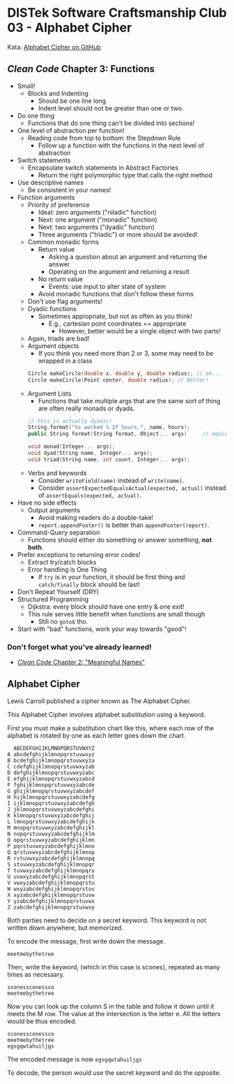 DISTek Software Craftsmanship Club 03 - Alphabet Cipher
=======================================================
Kata: [Alphabet Cipher on GitHub](https://github.com/mathias-brandewinder/wonderland-fsharp-katas/blob/master/wonderland-fsharp-katas/alphabet-cipher.md)

_Clean Code_ Chapter 3: Functions
---------------------------------
* Small!
  * Blocks and Indenting
    * Should be one line long
    * Indent level should not be greater than one or two.
* Do one thing
  * Functions that do one thing can't be divided into sections!
* One level of abstraction per function!
  * Reading code from top to bottom: the Stepdown Rule
    * Follow up a function with the functions in the next level of abstraction
* Switch statements
  * Encapsulate switch statements in Abstract Factories
    * Return the right polymorphic type that calls the right method
* Use descriptive names
  * Be consistent in your names!
* Function arguments
  * Priority of preference
    * Ideal: zero arguments ("niladic" function)
    * Next: one argument ("monadic" function)
    * Next: two arguments ("dyadic" function)
    * Three arguments ("triadic") or more should be avoided!
  * Common monadic forms
    * Return value
      * Asking a question about an argument and returning the answer
      * Operating on the argument and returning a result
    * No return value
      * Events: use input to alter state of system
    * Avoid monadic functions that don't follow these forms
  * Don't use flag arguments!
  * Dyadic functions
    * Sometimes appropriate, but not as often as you think!
      * E.g., cartesian point coordinates == appropriate
        * However, better would be a single object with two parts!
  * Again, triads are bad!
  * Argument objects
    * If you think you need more than 2 or 3, some may need to be wrapped in a class
    ```c++
    Circle makeCircle(double x, double y, double radius); // ok...
    Circle makeCircle(Point center, double radius); // Better!
    ```
  * Argument Lists
    * Functions that take multiple args that are the same sort of thing are often really monads or dyads.
    ```c++
    // this is actually dyadic!
    String.format("%s worked %.2f hours.", name, hours);
    public String format(String format, Object... args)     // equivalent definition
    ```
    ```c++
    void monad(Integer... args);
    void dyad(String name, Integer... args);
    void triad(String name, int count, Integer... args);
    ```
  * Verbs and keywords
    * Consider `writeField(name)` instead of `write(name)`.
    * Consider `assertExpectedEqualsActual(expected, actual)` instead of `assertEquals(expected, actual)`.
* Have no side effects
  * Output arguments
    * Avoid making readers do a double-take!
    * `report.appendFooter()` is better than `appendFooter(report)`.
* Command-Query separation
  * Functions should either do something or answer something, **not both**.
* Prefer exceptions to returning error codes!
  * Extract try/catch blocks
  * Error handling is One Thing
    * If `try` is in your function, it should be first thing and `catch/finally` block should be last!
* Don't Repeat Yourself (DRY)
* Structured Programming
  * Dijkstra: every block should have one entry & one exit!
  * This rule serves little benefit when functions are small though
    * Still no `goto`s tho.
* Start with "bad" functions, work your way towards "good"!

### Don't forget what you've already learned!
* [_Clean Code_ Chapter 2: "Meaningful Names"](../rover/README.md)

Alphabet Cipher
---------------
Lewis Carroll published a cipher known as The Alphabet Cipher.

This Alphabet Cipher involves alphabet substitution using a keyword.

First you must make a substitution chart like this, where each row of the alphabet is rotated by one as each letter goes down the chart.

```
  ABCDEFGHIJKLMNOPQRSTUVWXYZ
A abcdefghijklmnopqrstuvwxyz
B bcdefghijklmnopqrstuvwxyza
C cdefghijklmnopqrstuvwxyzab
D defghijklmnopqrstuvwxyzabc
E efghijklmnopqrstuvwxyzabcd
F fghijklmnopqrstuvwxyzabcde
G ghijklmnopqrstuvwxyzabcdef
H hijklmnopqrstuvwxyzabcdefg
I ijklmnopqrstuvwxyzabcdefgh
J jklmnopqrstuvwxyzabcdefghi
K klmnopqrstuvwxyzabcdefghij
L lmnopqrstuvwxyzabcdefghijk
M mnopqrstuvwxyzabcdefghijkl
N nopqrstuvwxyzabcdefghijklm
O opqrstuvwxyzabcdefghijklmn
P pqrstuvwxyzabcdefghijklmno
Q qrstuvwxyzabcdefghijklmnop
R rstuvwxyzabcdefghijklmnopq
S stuvwxyzabcdefghijklmnopqr
T tuvwxyzabcdefghijklmnopqrs
U uvwxyzabcdefghijklmnopqrst
V vwxyzabcdefghijklmnopqrstu
W wxyzabcdefghijklmnopqrstuv
X xyzabcdefghijklmnopqrstuvw
Y yzabcdefghijklmnopqrstuvwx
Z zabcdefghijklmnopqrstuvwxy
```

Both parties need to decide on a secret keyword. This keyword is not written down anywhere, but memorized.

To encode the message, first write down the message.

```
meetmebythetree
```

Then, write the keyword, (which in this case is scones), repeated as many times as necessary.

```
sconessconessco
meetmebythetree
```

Now you can look up the column S in the table and follow it down until it meets the M row. The value at the intersection is the letter e. All the letters would be thus encoded.

```
sconessconessco
meetmebythetree
egsgqwtahuiljgs
```

The encoded message is now `egsgqwtahuiljgs`

To decode, the person would use the secret keyword and do the opposite.
